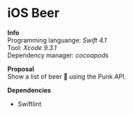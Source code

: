 # iOS Beer

**Info**  
Programming languange: *Swift 4.1*  
Tool: *Xcode 9.3.1*  
Dependency manager: *cocoapods*

**Proposal**  
Show a list of beer 🍺 using the Punk API.

**Dependencies**  
- Swiftlint  
